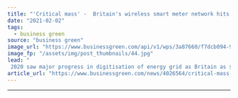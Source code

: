 ```yaml
---
title: "'Critical mass' -  Britain's wireless smart meter network hits 10 million milestone"
date: "2021-02-02"
tags: 
  - business green
source: "business green"
image_url: "https://www.businessgreen.com/api/v1/wps/3a87660/f7dcb094-9963-49a7-9961-44622ca002a8/6/iStock-1206614765-185x114.jpg"
image_fp: "/assets/img/post_thumbnails/44.jpg"
lead: "
 2020 saw major progress in digitisation of energy grid as Britain as smart meter network tripled in size, according to firm responsible for national smart meter infrastructure  ..."
article_url: "https://www.businessgreen.com/news/4026564/critical-mass-britain-wireless-smart-meter-network-hits-million-milestone"
---
```


---
